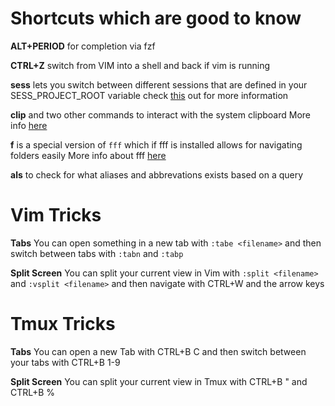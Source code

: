 # Shortcuts which are good to know

**ALT+PERIOD** for completion via fzf

**CTRL+Z** switch from VIM into a shell and back if vim is running

**sess** lets you switch between different sessions
that are defined in your SESS_PROJECT_ROOT variable
check [this](https://github.com/ChrisPenner/session-sauce#Configuration) out for more information

**clip** and two other commands to interact with the system clipboard
More info [here](https://github.com/zpm-zsh/clipboard)

**f** is a special version of `fff` which if fff is installed allows for navigating folders easily
More info about fff [here](https://github.com/dylanaraps/fff)

**als** to check for what aliases and abbrevations exists based on a query

# Vim Tricks

**Tabs**
You can open something in a new tab with `:tabe <filename>` and then switch between tabs with `:tabn` and `:tabp`

**Split Screen**
You can split your current view in Vim with `:split <filename>` and `:vsplit <filename>` and then navigate with CTRL+W and the arrow keys

# Tmux Tricks

**Tabs**
You can open a new Tab with CTRL+B C and then switch between your tabs with CTRL+B 1-9

**Split Screen**
You can split your current view in Tmux with CTRL+B " and CTRL+B %
